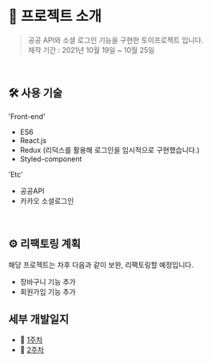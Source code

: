 # 📑 프로젝트 소개

> 공공 API와 소셜 로그인 기능을 구현한 토이프로젝트 입니다.</br>
> 제작 기간 : 2021년 10월 19일 ~ 10월 25일


</br>

## 🛠 사용 기술
'Front-end'
- ES6
- React.js
- Redux (리덕스를 활용해 로그인을 임시적으로 구현했습니다.)
- Styled-component

'Etc'
- 공공API
- 카카오 소셜로그인

</br>

## ⚙️ 리팩토링 계획
해당 프로젝트는 차후 다음과 같이 보완, 리팩토링할 예정입니다.
- 장바구니 기능 추가
- 회원가입 기능 추가

## 세부 개발일지
- 📰 [1주차](https://fantasy-lemongrass-34a.notion.site/5-1-API-e87ea77a0f454c9e8a1e93b79c1b12de)
- 📰 [2주차](https://fantasy-lemongrass-34a.notion.site/5-2-API-d726643969274065b43bdd5aa3dc642d)
